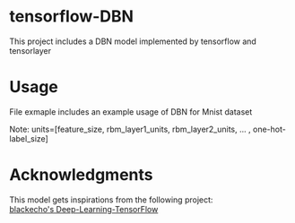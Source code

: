 tensorflow-DBN
===
This project includes a DBN model implemented by tensorflow and tensorlayer

Usage
===
File exmaple includes an example usage of DBN for Mnist dataset

Note: units=[feature_size, rbm_layer1_units, rbm_layer2_units, ... , one-hot-label_size] 

Acknowledgments
===
This model gets inspirations from the following project:<br/> 
[blackecho's Deep-Learning-TensorFlow](https://github.com/blackecho/Deep-Learning-TensorFlow) 
